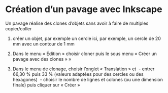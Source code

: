 # Création d’un pavage avec Inkscape

Un pavage réalise des clones d’objets sans avoir à faire de multiples copier/coller

1) créer un objet, par exemple un cercle
ici, par exemple, un cercle de 20 mm avec un contour de 1 mm

2) Dans le menu « Édition » choisir cloner puis le sous menu « Créer un pavage avec des clones » »

3) Dans le menu de clonage, choisir l’onglet « Translation » et  - entrer 66,30 % puis 33 % (valeurs adaptées pour des cercles ou des hexagones)  - choisir le nombre de lignes et colones (ou une dimension finale) puis cliquer sur « Créer »
